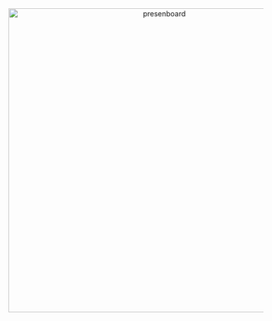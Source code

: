 <div align="center">
<img width="600" alt="presenboard" src="https://user-images.githubusercontent.com/59218001/77263083-f0fcef80-6cda-11ea-8141-9b38a2e227d4.png"></div>
